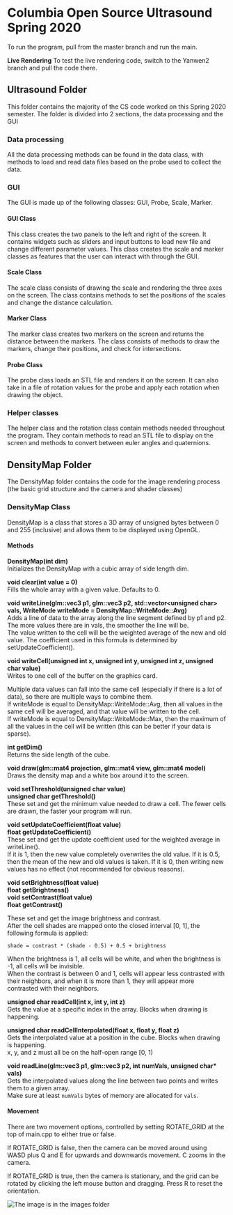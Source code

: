 # Columbia Open Source Ultrasound Spring 2020
To run the program, pull from the master branch and run the main. 

<b> Live Rendering</b>
To test the live rendering code, switch to the Yanwen2 branch and pull the code there.

## Ultrasound Folder
This folder contains the majority of the CS code worked on this Spring 2020 semester. The folder is divided into 2 sections, the data processing and the GUI

### Data processing
All the data processing methods can be found in the data class, with methods to load and read data files based on the probe used to collect the data.

### GUI
The GUI is made up of the following classes: GUI, Probe, Scale, Marker.

#### GUI Class
This class creates the two panels to the left and right of the screen. It contains widgets such as sliders and input buttons to load new file and change different parameter values. This class creates the scale and marker classes as features that the user can interact with through the GUI.

#### Scale Class
The scale class consists of drawing the scale and rendering the three axes on the screen. The class contains methods to set the positions of the scales and change the distance calculation.

#### Marker Class
The marker class creates two markers on the screen and returns the distance between the markers. The class consists of methods to draw the markers, change their positions, and check for intersections.

#### Probe Class
The probe class loads an STL file and renders it on the screen. It can also take in a file of rotation values for the probe and apply each rotation when drawing the object. 

### Helper classes
The helper class and the rotation class contain methods needed throughout the program. They contain methods to read an STL file to display on the screen and methods to convert between euler angles and quaternions.

## DensityMap Folder
The DensityMap folder contains the code for the image rendering process (the basic grid structure and the camera and shader classes)

### DensityMap Class
DensityMap is a class that stores a 3D array of unsigned bytes between 0 and 255 (inclusive) and allows them to be displayed using OpenGL.

#### Methods

<b>DensityMap(int dim)</b>  
Initializes the DensityMap with a cubic array of side length dim.

<b>void clear(int value = 0)</b>  
Fills the whole array with a given value. Defaults to 0.

<b>void writeLine(glm::vec3 p1, glm::vec3 p2, std::vector&lt;unsigned char&gt; vals, WriteMode writeMode = DensityMap::WriteMode::Avg)</b>  
Adds a line of data to the array along the line segment defined by p1 and p2. The more values there are in vals, the smoother the line will be.  
The value written to the cell will be the weighted average of the new and old value. The coefficient used in this formula is determined by setUpdateCoefficient().

<b>void writeCell(unsigned int x, unsigned int y, unsigned int z, unsigned char value)</b>  
Writes to one cell of the buffer on the graphics card.

Multiple data values can fall into the same cell (especially if there is a lot of data), so there are multiple ways to combine them.  
If writeMode is equal to DensityMap::WriteMode::Avg, then all values in the same cell will be averaged, and that value will be written to the cell.  
If writeMode is equal to DensityMap::WriteMode::Max, then the maximum of all the values in the cell will be written (this can be better if your data is sparse).

<b>int getDim()</b>  
Returns the side length of the cube.

<b>void draw(glm::mat4 projection, glm::mat4 view, glm::mat4 model)</b>  
Draws the density map and a white box around it to the screen.

<b>void setThreshold(unsigned char value)</b>  
<b>unsigned char getThreshold()</b>  
These set and get the minimum value needed to draw a cell. The fewer cells are drawn, the faster your program will run.

<b>void setUpdateCoefficient(float value)</b>  
<b>float getUpdateCoefficient()</b>  
These set and get the update coefficient used for the weighted average in writeLine().  
If it is 1, then the new value completely overwrites the old value. If it is 0.5, then the mean of the new and old values is taken. If it is 0, then writing new values has no effect (not recommended for obvious reasons).

<b>void setBrightness(float value)</b>  
<b>float getBrightness()</b>  
<b>void setContrast(float value)</b>  
<b>float getContrast()</b>  

These set and get the image brightness and contrast.  
After the cell shades are mapped onto the closed interval [0, 1], the following formula is applied:

```
shade = contrast * (shade - 0.5) + 0.5 + brightness
```

When the brightness is 1, all cells will be white, and when the brightness is -1, all cells will be invisible.  
When the contrast is between 0 and 1, cells will appear less contrasted with their neighbors, and when it is more than 1, they will appear more contrasted with their neighbors.

<b>unsigned char readCell(int x, int y, int z)</b>  
Gets the value at a specific index in the array. Blocks when drawing is happening.

<b>unsigned char readCellInterpolated(float x, float y, float z)</b>  
Gets the interpolated value at a position in the cube. Blocks when drawing is happening.  
x, y, and z must all be on the half-open range [0, 1)

<b>void readLine(glm::vec3 p1, glm::vec3 p2, int numVals, unsigned char* vals)</b>  
Gets the interpolated values along the line between two points and writes them to a given array.  
Make sure at least `numVals` bytes of memory are allocated for `vals`.

#### Movement

There are two movement options, controlled by setting ROTATE_GRID at the top of main.cpp to either true or false.  

If ROTATE_GRID is false, then the camera can be moved around using WASD plus Q and E for upwards and downwards movement. C zooms in the camera.  

If ROTATE_GRID is true, then the camera is stationary, and the grid can be rotated by clicking the left mouse button and dragging. Press R to reset the orientation.  

![The image is in the images folder](https://github.com/ColumbiaOpenSourceUltrasound/Spring-2020-CS/blob/master/images/Density%20Map%20(24%20FPS).png "Code demo")

